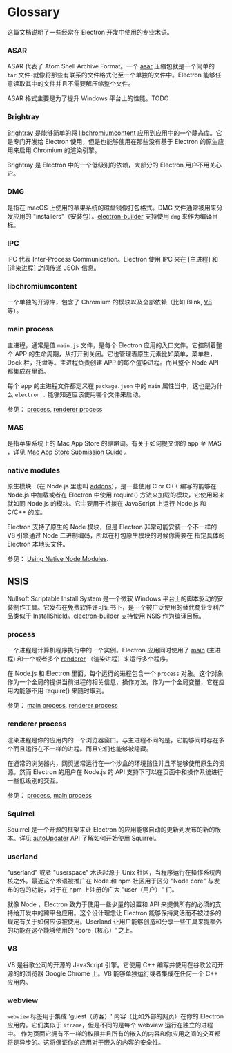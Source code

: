 # Glossary

这篇文档说明了一些经常在 Electron 开发中使用的专业术语。

### ASAR

ASAR 代表了 Atom Shell Archive Format。一个 [asar][asar] 压缩包就是一个简单的 `tar` 文件-就像将那些有联系的文件格式化至一个单独的文件中。Electron 能够任意读取其中的文件并且不需要解压缩整个文件。

ASAR 格式主要是为了提升 Windows 平台上的性能。TODO

### Brightray

[Brightray][brightray] 是能够简单的将 [libchromiumcontent] 应用到应用中的一个静态库。它是专门开发给 Electron 使用，但是也能够使用在那些没有基于 Electron 的原生应用来启用 Chromium 的渲染引擎。

Brightray 是 Electron 中的一个低级别的依赖，大部分的 Electron 用户不用关心它。

### DMG

是指在 macOS 上使用的苹果系统的磁盘镜像打包格式。DMG 文件通常被用来分发应用的 "installers"（安装包）。[electron-builder] 支持使用 `dmg` 来作为编译目标。 

### IPC

IPC 代表 Inter-Process Communication。Electron 使用 IPC 来在 [主进程] 和 [渲染进程] 之间传递 JSON 信息。

### libchromiumcontent

一个单独的开源库，包含了 Chromium 的模块以及全部依赖（比如 Blink, [V8] 等）。

### main process

主进程，通常是值 `main.js` 文件，是每个 Electron 应用的入口文件。它控制着整个 APP 的生命周期，从打开到关闭。它也管理着原生元素比如菜单，菜单栏，Dock 栏，托盘等。主进程负责创建 APP 的每个渲染进程。而且整个 Node API 都集成在里面。

每个 app 的主进程文件都定义在 `package.json` 中的 `main` 属性当中，这也是为什么 `electron .` 能够知道应该使用哪个文件来启动。

参见： [process](#process), [renderer process](#renderer-process)

### MAS

是指苹果系统上的 Mac App Store 的缩略词。有关于如何提交你的 app 至 MAS ，详见 [Mac App Store Submission Guide] 。

### native modules

原生模块 （在 Node.js 里也叫 [addons]），是一些使用 C or C++ 编写的能够在 Node.js 中加载或者在 Electron 中使用 require() 方法来加载的模块，它使用起来就如同 Node.js 的模块。它主要用于桥接在 JavaScript 上运行 Node.js 和 C/C++ 的库。

Electron 支持了原生的 Node 模块，但是 Electron 非常可能安装一个不一样的 V8 引擎通过 Node 二进制编码，所以在打包原生模块的时候你需要在  指定具体的 Electron 本地头文件。 

参见： [Using Native Node Modules].

## NSIS

Nullsoft Scriptable Install System 是一个微软 Windows 平台上的脚本驱动的安装制作工具。它发布在免费软件许可证书下，是一个被广泛使用的替代商业专利产品类似于 InstallShield。[electron-builder] 支持使用 NSIS 作为编译目标。

### process

一个进程是计算机程序执行中的一个实例。Electron 应用同时使用了 [main]  (主进程) 和一个或者多个 [renderer]  （渲染进程）来运行多个程序。

在 Node.js 和 Electron 里面，每个运行的进程包含一个 `process` 对象。这个对象作为一个全局的提供当前进程的相关信息，操作方法。作为一个全局变量，它在应用内能够不用 require() 来随时取到。

参见： [main process](#main-process), [renderer process](#renderer-process)

### renderer process

渲染进程是你的应用内的一个浏览器窗口。与主进程不同的是，它能够同时存在多个而且运行在不一样的进程。而且它们也能够被隐藏。

在通常的浏览器内，网页通常运行在一个沙盒的环境挡住并且不能够使用原生的资源。然而 Electron 的用户在 Node.js 的 API 支持下可以在页面中和操作系统进行一些低级别的交互。

参见： [process](#process), [main process](#main-process)

### Squirrel

Squirrel 是一个开源的框架来让 Electron 的应用能够自动的更新到发布的新的版本。详见 [autoUpdater] API 了解如何开始使用 Squirrel。

### userland

"userland" 或者 "userspace" 术语起源于 Unix 社区，当程序运行在操作系统内核之外。最近这个术语被推广在 Node 和 npm 社区用于区分 "Node core" 与发布的包的功能，对于在 npm 上注册的广大 "user（用户）" 们。

就像 Node ，Electron 致力于使用一些少量的设置和 API 来提供所有的必须的支持给开发中的跨平台应用。这个设计理念让 Electron 能够保持灵活而不被过多的规定有关于如何应该被使用。Userland 让用户能够创造和分享一些工具来提额外的功能在这个能够使用的 "core（核心）"之上。

### V8

V8 是谷歌公司的开源的 JavaScript 引擎。它使用 C++ 编写并使用在谷歌公司开源的的浏览器 Google Chrome 上。V8 能够单独运行或者集成在任何一个 C++ 应用内。

### webview

`webview` 标签用于集成 'guest（访客）' 内容（比如外部的网页）在你的 Electron 应用内。它们类似于 `iframe`，但是不同的是每个 webview 运行在独立的进程中。 作为页面它拥有不一样的权限并且所有的嵌入的内容和你应用之间的交互都将是异步的。这将保证你的应用对于嵌入的内容的安全性。

[addons]: https://nodejs.org/api/addons.html
[asar]: https://github.com/electron/asar
[autoUpdater]: api/auto-updater.md
[brightray]: https://github.com/electron/brightray
[electron-builder]: https://github.com/electron-userland/electron-builder
[libchromiumcontent]: #libchromiumcontent
[Mac App Store Submission Guide]: tutorials/mac-app-store-submission-guide.md
[main]: #main-process
[renderer]: #renderer-process
[Using Native Node Modules]: tutorial/using-native-node-modules.md
[userland]: #userland
[V8]: #v8
